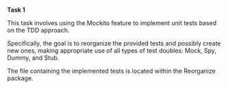 **Task 1**

This task involves using the Mockito feature to implement unit tests based on the TDD approach. 

Specifically, the goal is to reorganize the provided tests and possibly create new ones, making appropriate use of all types of test doubles: Mock, Spy, Dummy, and Stub. 

The file containing the implemented tests is located within the Reorganize package.
